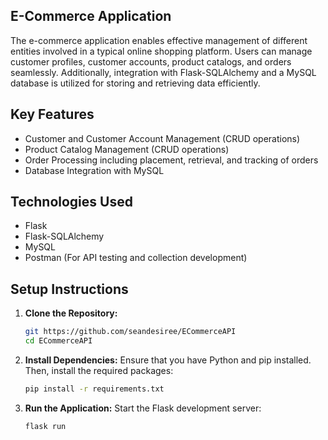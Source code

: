
## E-Commerce Application

The e-commerce application enables effective management of different entities involved in a typical online shopping platform. Users can manage customer profiles, customer accounts, product catalogs, and orders seamlessly. Additionally, integration with Flask-SQLAlchemy and a MySQL database is utilized for storing and retrieving data efficiently.

## Key Features

- Customer and Customer Account Management (CRUD operations)
- Product Catalog Management (CRUD operations)
- Order Processing including placement, retrieval, and tracking of orders
- Database Integration with MySQL


## Technologies Used

- Flask
- Flask-SQLAlchemy
- MySQL
- Postman (For API testing and collection development)

## Setup Instructions

1. **Clone the Repository:**
   ```bash
   git https://github.com/seandesiree/ECommerceAPI
   cd ECommerceAPI
   ```

2. **Install Dependencies:**
   Ensure that you have Python and pip installed. Then, install the required packages:
   ```bash
   pip install -r requirements.txt
   
   ```


4. **Run the Application:**
   Start the Flask development server:
   ```bash
   flask run
   ```


